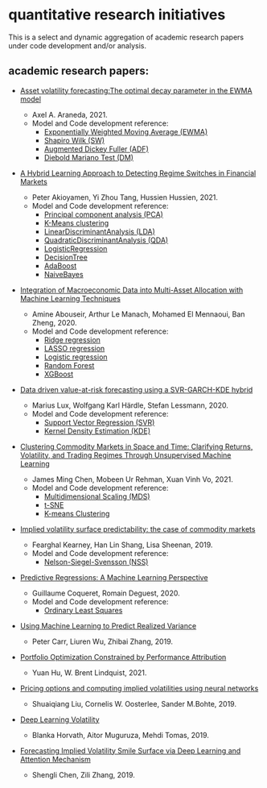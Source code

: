 # quantitative research initiatives 
This is a select and dynamic aggregation of academic research papers under code development and/or analysis.

## academic research papers:

- [Asset volatility forecasting:The optimal decay parameter in the EWMA model](https://arxiv.org/abs/2105.14382) 
  - Axel A. Araneda, 2021.
  -  Model and Code development reference:
     - [Exponentially Weighted Moving Average (EWMA)](https://pandas.pydata.org/docs/reference/api/pandas.DataFrame.ewm.html)
     - [Shapiro Wilk (SW)](https://docs.scipy.org/doc/scipy/reference/generated/scipy.stats.shapiro.html)
     - [Augmented Dickey Fuller (ADF)](https://www.statsmodels.org/dev/generated/statsmodels.tsa.stattools.adfuller.html)
     - [Diebold Mariano Test (DM)](https://epftoolbox.readthedocs.io/en/latest/modules/statest/dm.html)
 
- [A Hybrid Learning Approach to Detecting Regime Switches in Financial Markets](https://arxiv.org/abs/2108.05801) 
  - Peter Akioyamen, Yi Zhou Tang, Hussien Hussien, 2021.
  - Model and Code development reference:
    - [Principal component analysis (PCA)](https://scikitlearn.org/stable/modules/generated/sklearn.decomposition.PCA.html#:~:text=sklearn.decomposition%20.PCA%20%C2%B6%20%20,fit%20%28X%205%20more%20rows%20)
    - [K-Means clustering](https://scikit-learn.org/stable/modules/generated/sklearn.cluster.KMeans.html)
    - [LinearDiscriminantAnalysis (LDA)](https://scikit-learn.org/stable/modules/generated/sklearn.discriminant_analysis.LinearDiscriminantAnalysis.html)
    - [QuadraticDiscriminantAnalysis (QDA)](https://scikit-learn.org/stable/modules/generated/sklearn.discriminant_analysis.QuadraticDiscriminantAnalysis.html)
    - [LogisticRegression](https://scikit-learn.org/stable/modules/generated/sklearn.linear_model.LogisticRegression.html?highlight=logistic%20regression#sklearn.linear_model.LogisticRegression)
    - [DecisionTree](https://scikit-learn.org/stable/modules/generated/sklearn.tree.DecisionTreeClassifier.html?highlight=decisiontree#sklearn.tree.DecisionTreeClassifier)
    - [AdaBoost](https://scikit-learn.org/stable/modules/generated/sklearn.ensemble.AdaBoostClassifier.html?highlight=adaboost#sklearn.ensemble.AdaBoostClassifier)
    - [NaiveBayes](https://scikit-learn.org/stable/modules/classes.html?highlight=naive%20bayes#module-sklearn.naive_bayes)

- [Integration of Macroeconomic Data into Multi-Asset Allocation with Machine Learning Techniques](https://papers.ssrn.com/sol3/papers.cfm?abstract_id=3586040)
  - Amine Abouseir, Arthur Le Manach, Mohamed El Mennaoui, Ban Zheng, 2020.
  - Model and Code development reference:
    - [Ridge regression](https://scikit-learn.org/stable/modules/generated/sklearn.linear_model.ridge_regression.html)  
    - [LASSO regression](https://scikit-learn.org/stable/modules/generated/sklearn.linear_model.Lasso.html)
    - [Logistic regression](https://scikit-learn.org/stable/modules/generated/sklearn.linear_model.LogisticRegression.html)
    - [Random Forest](https://scikit-learn.org/stable/modules/generated/sklearn.ensemble.RandomForestRegressor.html)
    - [XGBoost](https://scikit-learn.org/stable/modules/generated/sklearn.ensemble.GradientBoostingClassifier.html#sklearn.ensemble.GradientBoostingClassifier)

- [Data driven value-at-risk forecasting using a SVR-GARCH-KDE hybrid](https://arxiv.org/abs/2009.06910) 
  - Marius Lux, Wolfgang Karl Härdle, Stefan Lessmann, 2020.
  - Model and Code development reference:
    - [Support Vector Regression (SVR)](https://scikit-learn.org/stable/modules/generated/sklearn.svm.SVR.html#sklearn.svm.SVR)
    - [Kernel Density Estimation (KDE)](https://scikit-learn.org/stable/auto_examples/neighbors/plot_digits_kde_sampling.html?highlight=kernel%20density%20estimation)

- [Clustering Commodity Markets in Space and Time: Clarifying Returns, Volatility, and Trading Regimes Through Unsupervised Machine Learning](https://papers.ssrn.com/sol3/papers.cfm?abstract_id=3791138) 
  - James Ming Chen, Mobeen Ur Rehman, Xuan Vinh Vo, 2021.
  - Model and Code development reference:
    - [Multidimensional Scaling (MDS)](https://scikit-learn.org/stable/modules/generated/sklearn.manifold.MDS.html)
    - [t-SNE](https://scikit-learn.org/stable/modules/generated/sklearn.manifold.TSNE.html)
    - [K-means Clustering](https://scikit-learn.org/stable/modules/clustering.html#:~:text=2.3.1.%20Overview%20of%20clustering%20methods%20%C2%B6%20%20,nearest-neighbor%20gr%20...%20%206%20more%20rows%20)
    
- [Implied volatility surface predictability: the case of commodity markets](https://arxiv.org/abs/1909.11009) 
  - Fearghal Kearney, Han Lin Shang, Lisa Sheenan, 2019.
  - Model and Code development reference:
    - [Nelson-Siegel-Svensson (NSS)](https://pypi.org/project/nelson-siegel-svensson/) 

- [Predictive Regressions: A Machine Learning Perspective](https://papers.ssrn.com/sol3/papers.cfm?abstract_id=3709412)
  - Guillaume Coqueret, Romain Deguest, 2020.
  - Model and Code development reference:
    - [Ordinary Least Squares](https://www.statsmodels.org/stable/examples/notebooks/generated/ols.html#OLS-estimation) 

- [Using Machine Learning to Predict Realized Variance](https://arxiv.org/abs/1909.10035)
  -  Peter Carr, Liuren Wu, Zhibai Zhang, 2019.

- [Portfolio Optimization Constrained by Performance Attribution](https://arxiv.org/abs/2103.04432v1)
  - Yuan Hu, W. Brent Lindquist, 2021.

- [Pricing options and computing implied volatilities using neural networks](https://arxiv.org/abs/1901.08943) 
  - Shuaiqiang Liu, Cornelis W. Oosterlee, Sander M.Bohte, 2019.
  
- [Deep Learning Volatility](https://arxiv.org/abs/1901.09647) 
  - Blanka Horvath, Aitor Muguruza, Mehdi Tomas, 2019. 

- [Forecasting Implied Volatility Smile Surface via Deep Learning and Attention Mechanism](https://arxiv.org/abs/1912.11059)
  -  Shengli Chen, Zili Zhang, 2019.

